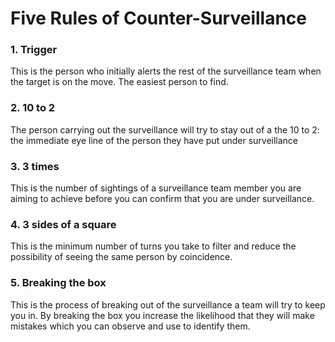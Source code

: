 [Title]: # (Five Rules of Counter-Surveillance)
[Order]: # (19)

# Five Rules of Counter-Surveillance

### 1. Trigger

This is the person who initially alerts the rest of the surveillance team when the target is on the move. The easiest person to find.

### 2. 10 to 2

The person carrying out the surveillance will try to stay out of a the 10 to 2: the immediate eye line of the person they have put under surveillance

### 3. 3 times

This is the number of sightings of a surveillance team member you are aiming to achieve before you can confirm that you are under surveillance.

### 4. 3 sides of a square

This is the minimum number of turns you take to filter and reduce the possibility of seeing the same person by coincidence.

### 5. Breaking the box

This is the process of breaking out of the surveillance a team will try to keep you in. By breaking the box you increase the likelihood that they will make mistakes which you can observe and use to identify them.